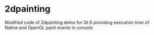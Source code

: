 # 2dpainting

Modified code of 2dpainting demo for Qt 6 providing execution time of Native and OpenGL paint events in console
